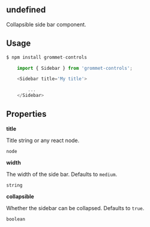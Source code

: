 ## undefined
Collapsible side bar component.

## Usage

```javascript
$ npm install grommet-controls

    import { Sidebar } from 'grommet-controls';

    <Sidebar title='My title'>

        ...
    </Sidebar>

```

## Properties

**title**

Title string or any react node.

```
node
```

**width**

The width of the side bar. Defaults to `medium`.

```
string
```

**collapsible**

Whether the sidebar can be collapsed. Defaults to `true`.

```
boolean
```
  